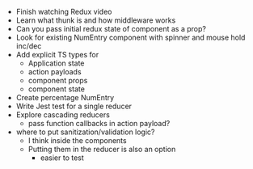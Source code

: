 * Finish watching Redux video
* Learn what thunk is and how middleware works
* Can you pass initial redux state of component as a prop?
* Look for existing NumEntry component with spinner and mouse hold inc/dec
* Add explicit TS types for
  * Application state
  * action payloads
  * component props
  * component state
* Create percentage NumEntry
* Write Jest test for a single reducer
* Explore cascading reducers
  * pass function callbacks in action payload?
* where to put sanitization/validation logic?
  * I think inside the components
  * Putting them in the reducer is also an option
    * easier to test

